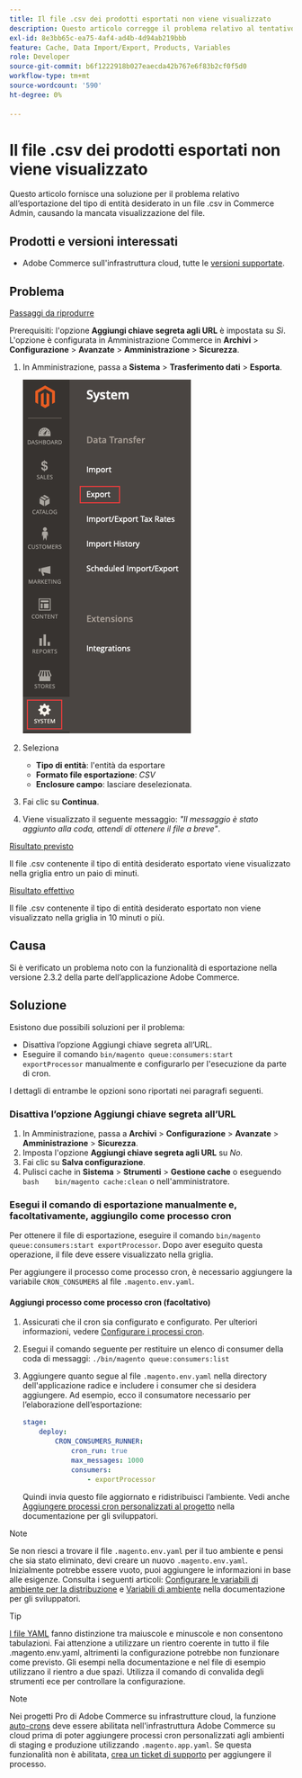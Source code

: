 ```yaml
---
title: Il file .csv dei prodotti esportati non viene visualizzato
description: Questo articolo corregge il problema relativo al tentativo di esportare il tipo di entità desiderato in un file .csv in Commerce Admin, ma il file non viene visualizzato.
exl-id: 8e3bb65c-ea75-4af4-ad4b-4d94ab219bbb
feature: Cache, Data Import/Export, Products, Variables
role: Developer
source-git-commit: b6f1222918b027eaecda42b767e6f83b2cf0f5d0
workflow-type: tm+mt
source-wordcount: '590'
ht-degree: 0%

---
```


# Il file .csv dei prodotti esportati non viene visualizzato

Questo articolo fornisce una soluzione per il problema relativo all’esportazione del tipo di entità desiderato in un file .csv in Commerce Admin, causando la mancata visualizzazione del file.

## Prodotti e versioni interessati

* Adobe Commerce sull&#39;infrastruttura cloud, tutte le [versioni supportate](https://magento.com/sites/default/files/magento-software-lifecycle-policy.pdf).

## Problema

<u>Passaggi da riprodurre</u>

Prerequisiti: l&#39;opzione **Aggiungi chiave segreta agli URL** è impostata su *Sì*. L&#39;opzione è configurata in Amministrazione Commerce in **Archivi** > **Configurazione** > **Avanzate** > **Amministrazione** > **Sicurezza**.

1. In Amministrazione, passa a **Sistema** > **Trasferimento dati** > **Esporta**.

   ![magento_export_products_2.3.4.png](assets/magento_export_products_2.3.4.png)

1. Seleziona
   * **Tipo di entità**: l&#39;entità da esportare
   * **Formato file esportazione**: *CSV*
   * **Enclosure campo**: lasciare deselezionata.
1. Fai clic su **Continua**.
1. Viene visualizzato il seguente messaggio: *&quot;Il messaggio è stato aggiunto alla coda, attendi di ottenere il file a breve&quot;*.

<u>Risultato previsto</u>

Il file .csv contenente il tipo di entità desiderato esportato viene visualizzato nella griglia entro un paio di minuti.

<u>Risultato effettivo</u>

Il file .csv contenente il tipo di entità desiderato esportato non viene visualizzato nella griglia in 10 minuti o più.

## Causa

Si è verificato un problema noto con la funzionalità di esportazione nella versione 2.3.2 della parte dell’applicazione Adobe Commerce.

## Soluzione

Esistono due possibili soluzioni per il problema:

* Disattiva l’opzione Aggiungi chiave segreta all’URL.
* Eseguire il comando `bin/magento queue:consumers:start exportProcessor` manualmente e configurarlo per l&#39;esecuzione da parte di cron.

I dettagli di entrambe le opzioni sono riportati nei paragrafi seguenti.

### Disattiva l’opzione Aggiungi chiave segreta all’URL

1. In Amministrazione, passa a **Archivi** > **Configurazione** > **Avanzate** > **Amministrazione** > **Sicurezza**.
1. Imposta l&#39;opzione **Aggiungi chiave segreta agli URL** su *No.*
1. Fai clic su **Salva configurazione**.
1. Pulisci cache in **Sistema** > **Strumenti** > **Gestione cache** o eseguendo    ```bash    bin/magento cache:clean``` o nell&#39;amministratore.

### Esegui il comando di esportazione manualmente e, facoltativamente, aggiungilo come processo cron

Per ottenere il file di esportazione, eseguire il comando `bin/magento queue:consumers:start exportProcessor`. Dopo aver eseguito questa operazione, il file deve essere visualizzato nella griglia.


Per aggiungere il processo come processo cron, è necessario aggiungere la variabile `CRON_CONSUMERS` al file `.magento.env.yaml`.

#### Aggiungi processo come processo cron (facoltativo)

1. Assicurati che il cron sia configurato e configurato. Per ulteriori informazioni, vedere [Configurare i processi cron](/docs/commerce-cloud-service/user-guide/configure/app/properties/crons-property.html).
1. Esegui il comando seguente per restituire un elenco di consumer della coda di messaggi:     `./bin/magento queue:consumers:list`
1. Aggiungere quanto segue al file `.magento.env.yaml` nella directory dell&#39;applicazione radice e includere i consumer che si desidera aggiungere. Ad esempio, ecco il consumatore necessario per l’elaborazione dell’esportazione:

   ```yaml
   stage:
       deploy:
           CRON_CONSUMERS_RUNNER:
               cron_run: true
               max_messages: 1000
               consumers:
                   - exportProcessor
   ```

   Quindi invia questo file aggiornato e ridistribuisci l’ambiente. Vedi anche [Aggiungere processi cron personalizzati al progetto](/docs/commerce-cloud-service/user-guide/configure/app/properties/crons-property.html#add-custom-cron-jobs-to-your-project) nella documentazione per gli sviluppatori.

>[!NOTE]
>
>Se non riesci a trovare il file `.magento.env.yaml` per il tuo ambiente e pensi che sia stato eliminato, devi creare un nuovo `.magento.env.yaml`. Inizialmente potrebbe essere vuoto, puoi aggiungere le informazioni in base alle esigenze. Consulta i seguenti articoli: [Configurare le variabili di ambiente per la distribuzione](/docs/commerce-cloud-service/user-guide/configure/env/configure-env-yaml.html) e [Variabili di ambiente](/docs/commerce-cloud-service/user-guide/configure/env/stage/variables-intro.html) nella documentazione per gli sviluppatori.

>[!TIP]
>
>[I file YAML](https://experienceleague.adobe.com/docs/commerce-cloud-service/user-guide/configure/env/configure-env-yaml.html) fanno distinzione tra maiuscole e minuscole e non consentono tabulazioni. Fai attenzione a utilizzare un rientro coerente in tutto il file .magento.env.yaml, altrimenti la configurazione potrebbe non funzionare come previsto. Gli esempi nella documentazione e nel file di esempio utilizzano il rientro a due spazi. Utilizza il comando di convalida degli strumenti ece per controllare la configurazione.

>[!NOTE]
>
>Nei progetti Pro di Adobe Commerce su infrastrutture cloud, la funzione [auto-crons](/docs/commerce-cloud-service/user-guide/configure/app/properties/crons-property.html?lang=en#crontab) deve essere abilitata nell&#39;infrastruttura Adobe Commerce su cloud prima di poter aggiungere processi cron personalizzati agli ambienti di staging e produzione utilizzando `.magento.app.yaml`. Se questa funzionalità non è abilitata, [crea un ticket di supporto](/help/help-center-guide/help-center/magento-help-center-user-guide.md#submit-ticket) per aggiungere il processo.
